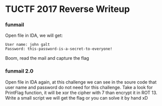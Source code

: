 # TUCTF 2017 Reverse Writeup

### funmail

Open file in IDA, we will get:

```
User name: john galt
Password: this-password-is-a-secret-to-everyone!
```
Boom, read the mail and capture the flag

### funmail 2.0

Open file in IDA again, at this challenge we can see in the soure code that user name and password do not need for this challenge. Take a look for PrintFlag function, it will be xor the cipher with 7 than encrypt it in ROT 13. Write a small script we will get the flag or you can solve it by hand xD
